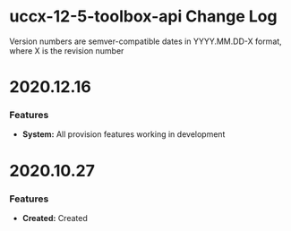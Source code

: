 # uccx-12-5-toolbox-api Change Log

Version numbers are semver-compatible dates in YYYY.MM.DD-X format,
where X is the revision number

# 2020.12.16
### Features
* **System:** All provision features working in development


# 2020.10.27
### Features
* **Created:** Created
